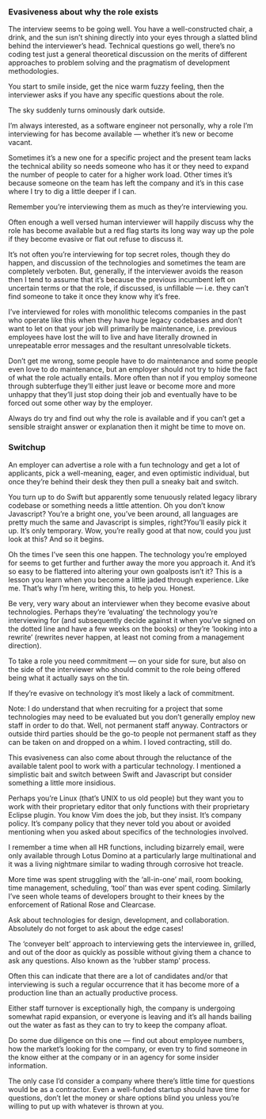 ### Evasiveness about why the role exists 

The interview seems to be going well. You have a well-constructed chair, a drink, and the sun isn’t shining directly into your eyes through a slatted blind behind the interviewer’s head. Technical questions go well, there’s no coding test just a general theoretical discussion on the merits of different approaches to problem solving and the pragmatism of development methodologies. 

You start to smile inside, get the nice warm fuzzy feeling, then the interviewer asks if you have any specific questions about the role. 

The sky suddenly turns ominously dark outside. 

I’m always interested, as a software engineer not personally, why a role I’m interviewing for has become available — whether it’s new or become vacant. 

Sometimes it’s a new one for a specific project and the present team lacks the technical ability so needs someone who has it or they need to expand the number of people to cater for a higher work load. Other times it’s because someone on the team has left the company and it’s in this case where I try to dig a little deeper if I can. 

Remember you’re interviewing them as much as they’re interviewing you. 

Often enough a well versed human interviewer will happily discuss why the role has become available but a red flag starts its long way way up the pole if they become evasive or flat out refuse to discuss it. 

It’s not often you’re interviewing for top secret roles, though they do happen, and discussion of the technologies and sometimes the team are completely verboten. But, generally, if the interviewer avoids the reason then I tend to assume that it’s because the previous incumbent left on uncertain terms or that the role, if discussed, is unfillable — i.e. they can’t find someone to take it once they know why it’s free. 

I’ve interviewed for roles with monolithic telecoms companies in the past who operate like this when they have huge legacy codebases and don’t want to let on that your job will primarily be maintenance, i.e. previous employees have lost the will to live and have literally drowned in unrepeatable error messages and the resultant unresolvable tickets. 

Don’t get me wrong, some people have to do maintenance and some people even love to do maintenance, but an employer should not try to hide the fact of what the role actually entails. More often than not if you employ someone through subterfuge they’ll either just leave or become more and more unhappy that they’ll just stop doing their job and eventually have to be forced out some other way by the employer. 

Always do try and find out why the role is available and if you can’t get a sensible straight answer or explanation then it might be time to move on.



### Switchup


An employer can advertise a role with a fun technology and get a lot of applicants, pick a well-meaning, eager, and even optimistic individual, but once they’re behind their desk they then pull a sneaky bait and switch. 

You turn up to do Swift but apparently some tenuously related legacy library codebase or something needs a little attention. Oh you don’t know Javascript? You’re a bright one, you’ve been around, all languages are pretty much the same and Javascript is simples, right?You’ll easily pick it up. It’s only temporary. Wow, you’re really good at that now, could you just look at this? And so it begins. 

Oh the times I’ve seen this one happen. The technology you’re employed for seems to get further and further away the more you approach it. And it’s so easy to be flattered into altering your own goalposts isn’t it? This is a lesson you learn when you become a little jaded through experience. Like me. That’s why I’m here, writing this, to help you. Honest. 

Be very, very wary about an interviewer when they become evasive about technologies. Perhaps they’re ‘evaluating’ the technology you’re interviewing for (and subsequently decide against it when you’ve signed on the dotted line and have a few weeks on the books) or they’re ‘looking into a rewrite’ (rewrites never happen, at least not coming from a management direction). 

To take a role you need commitment — on your side for sure, but also on the side of the interviewer who should commit to the role being offered being what it actually says on the tin. 

If they’re evasive on technology it’s most likely a lack of commitment. 

Note: I do understand that when recruiting for a project that some technologies may need to be evaluated but you don’t generally employ new staff in order to do that. Well, not permanent staff anyway. Contractors or outside third parties should be the go-to people not permanent staff as they can be taken on and dropped on a whim. I loved contracting, still do. 

This evasiveness can also come about through the reluctance of the available talent pool to work with a particular technology. I mentioned a simplistic bait and switch between Swift and Javascript but consider something a little more insidious. 

Perhaps you’re Linux (that’s UNIX to us old people) but they want you to work with their proprietary editor that only functions with their proprietary Eclipse plugin. You know Vim does the job, but they insist. It’s company policy. It’s company policy that they never told you about or avoided mentioning when you asked about specifics of the technologies involved. 

I remember a time when all HR functions, including bizarrely email, were only available through Lotus Domino at a particularly large multinational and it was a living nightmare similar to wading through corrosive hot treacle. 

More time was spent struggling with the ‘all-in-one’ mail, room booking, time management, scheduling, ‘tool’ than was ever spent coding. Similarly I’ve seen whole teams of developers brought to their knees by the enforcement of Rational Rose and Clearcase. 

Ask about technologies for design, development, and collaboration. Absolutely do not forget to ask about the edge cases!



The ‘conveyer belt’ approach to interviewing gets the interviewee in, grilled, and out of the door as quickly as possible without giving them a chance to ask any questions. Also known as the ‘rubber stamp’ process. 

Often this can indicate that there are a lot of candidates and/or that interviewing is such a regular occurrence that it has become more of a production line than an actually productive process. 

Either staff turnover is exceptionally high, the company is undergoing somewhat rapid expansion, or everyone is leaving and it’s all hands bailing out the water as fast as they can to try to keep the company afloat. 

Do some due diligence on this one — find out about employee numbers, how the market’s looking for the company, or even try to find someone in the know either at the company or in an agency for some insider information. 

The only case I’d consider a company where there’s little time for questions would be as a contractor. Even a well-funded startup should have time for questions, don’t let the money or share options blind you unless you’re willing to put up with whatever is thrown at you.


